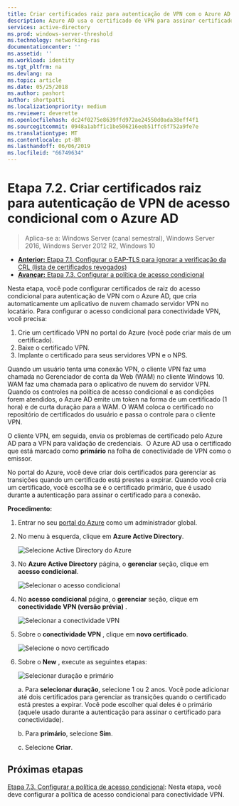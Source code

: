 ```yaml
---
title: Criar certificados raiz para autenticação de VPN com o Azure AD
description: Azure AD usa o certificado de VPN para assinar certificados emitidos para clientes do Windows 10 ao autenticar no Azure AD para conectividade VPN. O certificado marcado como primário é o emissor que usa o Azure AD.
services: active-directory
ms.prod: windows-server-threshold
ms.technology: networking-ras
documentationcenter: ''
ms.assetid: ''
ms.workload: identity
ms.tgt_pltfrm: na
ms.devlang: na
ms.topic: article
ms.date: 05/25/2018
ms.author: pashort
author: shortpatti
ms.localizationpriority: medium
ms.reviewer: deverette
ms.openlocfilehash: dc24f0275e8639ffd972ae24550d0ada38eff4f1
ms.sourcegitcommit: 0948a1abff1c1be506216eeb51ffc6f752a9fe7e
ms.translationtype: MT
ms.contentlocale: pt-BR
ms.lasthandoff: 06/06/2019
ms.locfileid: "66749634"
---
```

# <a name="step-72-create-conditional-access-root-certificates-for-vpn-authentication-with-azure-ad"></a>Etapa 7.2. Criar certificados raiz para autenticação de VPN de acesso condicional com o Azure AD

>Aplica-se a: Windows Server (canal semestral), Windows Server 2016, Windows Server 2012 R2, Windows 10

- [**Anterior:** Etapa 7.1. Configurar o EAP-TLS para ignorar a verificação da CRL (lista de certificados revogados)](vpn-config-eap-tls-to-ignore-crl-checking.md)
- [**Avançar:** Etapa 7.3. Configurar a política de acesso condicional](vpn-config-conditional-access-policy.md)

Nesta etapa, você pode configurar certificados de raiz do acesso condicional para autenticação de VPN com o Azure AD, que cria automaticamente um aplicativo de nuvem chamado servidor VPN no locatário. Para configurar o acesso condicional para conectividade VPN, você precisa:

1. Crie um certificado VPN no portal do Azure (você pode criar mais de um certificado).
2. Baixe o certificado VPN.
3. Implante o certificado para seus servidores VPN e o NPS.

Quando um usuário tenta uma conexão VPN, o cliente VPN faz uma chamada no Gerenciador de conta da Web (WAM) no cliente Windows 10. WAM faz uma chamada para o aplicativo de nuvem do servidor VPN. Quando os controles na política de acesso condicional e as condições forem atendidos, o Azure AD emite um token na forma de um certificado (1 hora) e de curta duração para a WAM. O WAM coloca o certificado no repositório de certificados do usuário e passa o controle para o cliente VPN.  

O cliente VPN, em seguida, envia os problemas de certificado pelo Azure AD para a VPN para validação de credenciais.  O Azure AD usa o certificado que está marcado como **primário** na folha de conectividade de VPN como o emissor. 

No portal do Azure, você deve criar dois certificados para gerenciar as transições quando um certificado está prestes a expirar. Quando você cria um certificado, você escolha se é o certificado primário, que é usado durante a autenticação para assinar o certificado para a conexão.

**Procedimento:**

1. Entrar no seu [portal do Azure](https://portal.azure.com) como um administrador global.

2. No menu à esquerda, clique em **Azure Active Directory**. 

    ![Selecione Active Directory do Azure](../../media/Always-On-Vpn/01.png)

3. No **Azure Active Directory** página, o **gerenciar** seção, clique em **acesso condicional**.

    ![Selecionar o acesso condicional](../../media/Always-On-Vpn/02.png)

4. No **acesso condicional** página, o **gerenciar** seção, clique em **conectividade VPN (versão prévia)** .

    ![Selecionar a conectividade VPN](../../media/Always-On-Vpn/03.png)

5. Sobre o **conectividade VPN** , clique em **novo certificado**.

    ![Selecione o novo certificado](../../media/Always-On-Vpn/04.png)

6. Sobre o **New** , execute as seguintes etapas:

    ![Selecionar duração e primário](../../media/Always-On-Vpn/05.png)

    a. Para **selecionar duração**, selecione 1 ou 2 anos. Você pode adicionar até dois certificados para gerenciar as transições quando o certificado está prestes a expirar. Você pode escolher qual deles é o primário (aquele usado durante a autenticação para assinar o certificado para conectividade).

    b. Para **primário**, selecione **Sim**.

    c. Selecione **Criar**.

## <a name="next-steps"></a>Próximas etapas

[Etapa 7.3. Configurar a política de acesso condicional](vpn-config-conditional-access-policy.md): Nesta etapa, você deve configurar a política de acesso condicional para conectividade VPN. 
